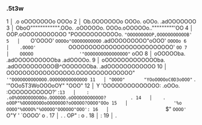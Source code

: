 ### .5t3w
   1   │    .o oOOOOOOOo                                            OOOo
   2   │    Ob.OOOOOOOo  OOOo.      oOOo.                      .adOOOOOOO
   3   │    OboO"""""""""""".OOo. .oOOOOOo.    OOOo.oOOOOOo.."""""""""'OO
   4   │    OOP.oOOOOOOOOOOO "POOOOOOOOOOOo.   `"OOOOOOOOOP,OOOOOOOOOOOB'
   5   │    `O'OOOO'     `OOOOo"OOOOOOOOOOO` .adOOOOOOOOO"oOOO'    `OOOOo
   6   │    .OOOO'            `OOOOOOOOOOOOOOOOOOOOOOOOOO'            `OO
   7   │    OOOOO                 '"OOOOOOOOOOOOOOOO"`                oOO
   8   │   oOOOOOba.                .adOOOOOOOOOOba               .adOOOOo.
   9   │  oOOOOOOOOOOOOOba.    .adOOOOOOOOOO@^OOOOOOOba.     .adOOOOOOOOOOOO
  10   │ OOOOOOOOOOOOOOOOO.OOOOOOOOOOOOOO"`  '"OOOOOOOOOOOOO.OOOOOOOOOOOOOO
  11   │ "OOOO"       "YOoOOOOoC0D3oOOO"`  .   '"OOo5T3WoOOOoOY"     "OOO"
  12   │    Y           'OOOOOOOOOOOOOO: .oOOo. :OOOOOOOOOOO?'         :`
  13   │    :            .oO%OOOOOOOOOOo.OOOOOO.oOOOOOOOOOOOO?         .
  14   │    .            oOOP"%OOOOOOOOoOOOOOOO?oOOOOO?OOOO"OOo
  15   │                 '%o  OOOO"%OOOO%"%OOOOO"OOOOOO"OOO':
  16   │                      `$"  `OOOO' `O"Y ' `OOOO'  o             .
  17   │    .                  .     OP"          : o     .
  18   │                              :
  19   │                              .

